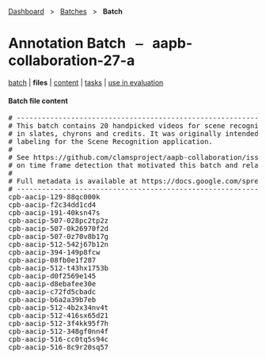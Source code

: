 [Dashboard](../../index.md)  &nbsp; > &nbsp; [Batches](../index.md)  &nbsp; > &nbsp; **Batch** 

# Annotation Batch &nbsp; ⎯ &nbsp; aapb-collaboration-27-a

[batch](index.md) | **files** | [content](content.md) | [tasks](tasks.md) | [use in evaluation](evaluation.md) 

#### Batch file content

<pre>
# --------------------------------------------------------------------------------
# This batch contains 20 handpicked videos for scene recognition with variability
# in slates, chyrons and credits. It was originally intended for dense time point
# labeling for the Scene Recognition application.
#
# See https://github.com/clamsproject/aapb-collaboration/issues/27 for the issue 
# on time frame detection that motivated this batch and related batches.
#
# Full metadata is available at https://docs.google.com/spreadsheets/d/1C1s7tJErZL3mEME78oTjaRxhWjD2Ke9pIIKFQcSyM8E/edit#gid=0
# --------------------------------------------------------------------------------
cpb-aacip-129-88qc000k
cpb-aacip-f2c34dd1cd4
cpb-aacip-191-40ksn47s
cpb-aacip-507-028pc2tp2z
cpb-aacip-507-0k26970f2d
cpb-aacip-507-0z70v8b17g
cpb-aacip-512-542j67b12n
cpb-aacip-394-149p8fcw
cpb-aacip-08fb0e1f287
cpb-aacip-512-t43hx1753b
cpb-aacip-d0f2569e145
cpb-aacip-d8ebafee30e
cpb-aacip-c72fd5cbadc
cpb-aacip-b6a2a39b7eb
cpb-aacip-512-4b2x34nv4t
cpb-aacip-512-416sx65d21
cpb-aacip-512-3f4kk95f7h
cpb-aacip-512-348gf0nn4f
cpb-aacip-516-cc0tq5s94c
cpb-aacip-516-8c9r20sq57
</pre>

